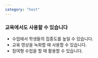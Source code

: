 ```yaml
---
category: "host"
---
```


<div className="text">

### 교육에서도 사용할 수 있습니다

- 수업에서 학생들의 집중도를 높일 수 있습니다.
- 교육 영상을 녹화할 때 사용할 수 있습니다.
- 참여형 수업을 할 때 활용할 수 있습니다.

</div>
